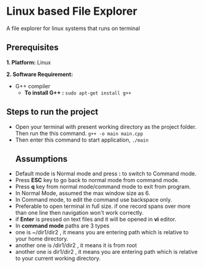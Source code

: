# Linux based File Explorer
A file explorer for linux systems that runs on terminal
## Prerequisites

**1. Platform:** Linux 

**2. Software Requirement:**
* G++ compiler
   * **To install G++ :** ```sudo apt-get install g++```

## Steps to run the project
- Open your terminal with present working directory as the project folder. Then run the this command.
    ```g++ -o main main.cpp```
- Then enter this command to start application, 
    ```./main```
    ## Assumptions
* Default mode is Normal mode and press **:** to switch to Command mode.
* Press **ESC** key to go back to normal mode from command mode.
* Press **q** key from normal mode/command mode to exit from program.
* In Normal Mode, assumed the max window size as 6.
* In Command mode, to edit the command use backspace only.
* Preferable to open terminal in full size. if one record spans over more than one line then navigation won't work correctly.
* if **Enter** is pressed on text files and it will be opened in **vi** editor.
* In **command mode** paths are 3 types
* one is ~/dir1/dir2 , it means you are entering path which is relative to your home directory.
* another one is /dir1/dir2 , it means it is from root
* another one is dir1/dir2 , it means you are entering path which is relative to your current working directory.